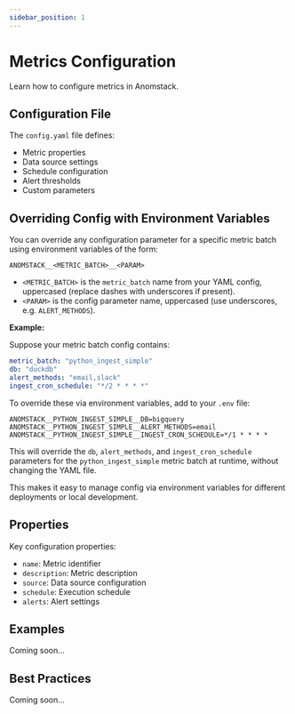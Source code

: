 ```yaml
---
sidebar_position: 1
---
```


# Metrics Configuration

Learn how to configure metrics in Anomstack.

## Configuration File

The `config.yaml` file defines:
- Metric properties
- Data source settings
- Schedule configuration
- Alert thresholds
- Custom parameters

## Overriding Config with Environment Variables

You can override any configuration parameter for a specific metric batch using environment variables of the form:

```
ANOMSTACK__<METRIC_BATCH>__<PARAM>
```

- `<METRIC_BATCH>` is the `metric_batch` name from your YAML config, uppercased (replace dashes with underscores if present).
- `<PARAM>` is the config parameter name, uppercased (use underscores, e.g. `ALERT_METHODS`).

**Example:**

Suppose your metric batch config contains:

```yaml
metric_batch: "python_ingest_simple"
db: "duckdb"
alert_methods: "email,slack"
ingest_cron_schedule: "*/2 * * * *"
```

To override these via environment variables, add to your `.env` file:

```
ANOMSTACK__PYTHON_INGEST_SIMPLE__DB=bigquery
ANOMSTACK__PYTHON_INGEST_SIMPLE__ALERT_METHODS=email
ANOMSTACK__PYTHON_INGEST_SIMPLE__INGEST_CRON_SCHEDULE=*/1 * * * *
```

This will override the `db`, `alert_methods`, and `ingest_cron_schedule` parameters for the `python_ingest_simple` metric batch at runtime, without changing the YAML file.

This makes it easy to manage config via environment variables for different deployments or local development.

## Properties

Key configuration properties:
- `name`: Metric identifier
- `description`: Metric description
- `source`: Data source configuration
- `schedule`: Execution schedule
- `alerts`: Alert settings

## Examples

Coming soon...

## Best Practices

Coming soon...
